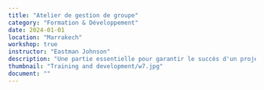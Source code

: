 ```yaml
---
title: "Atelier de gestion de groupe"
category: "Formation & Développement"
date: 2024-01-01
location: "Marrakech"
workshop: true
instructor: "Eastman Johnson"
description: "Une partie essentielle pour garantir le succès d'un projet est d'avoir une équipe qui travaille bien ensemble. Avoir un facilitateur compétent qui interagit avec tous les membres du groupe et encourage chacun est un élément important. Cet atelier aborde des conseils sur la gestion de groupe et sur le rôle de facilitateur lors de la réalisation d'un projet. Il traite des caractéristiques d'un bon facilitateur, de la manière de gérer les participants difficiles, et bien plus encore. Les participants ont l'occasion de mettre en pratique les compétences abordées à travers l'activité à la fin. Cet atelier est utile à toute personne occupant un poste de direction ou à toute personne souhaitant créer une dynamique de groupe plus efficace au sein de son projet ou de son organisation."
thumbnail: "Training and development/w7.jpg"
document: ""
---
```

